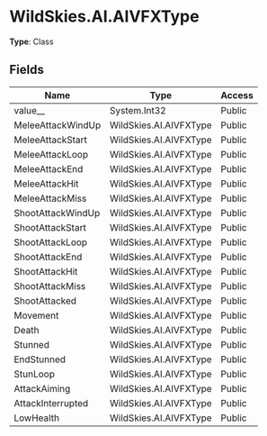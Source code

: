 ﻿# WildSkies.AI.AIVFXType

**Type**: Class

## Fields

| Name | Type | Access |
|------|------|--------|
| value__ | System.Int32 | Public |
| MeleeAttackWindUp | WildSkies.AI.AIVFXType | Public |
| MeleeAttackStart | WildSkies.AI.AIVFXType | Public |
| MeleeAttackLoop | WildSkies.AI.AIVFXType | Public |
| MeleeAttackEnd | WildSkies.AI.AIVFXType | Public |
| MeleeAttackHit | WildSkies.AI.AIVFXType | Public |
| MeleeAttackMiss | WildSkies.AI.AIVFXType | Public |
| ShootAttackWindUp | WildSkies.AI.AIVFXType | Public |
| ShootAttackStart | WildSkies.AI.AIVFXType | Public |
| ShootAttackLoop | WildSkies.AI.AIVFXType | Public |
| ShootAttackEnd | WildSkies.AI.AIVFXType | Public |
| ShootAttackHit | WildSkies.AI.AIVFXType | Public |
| ShootAttackMiss | WildSkies.AI.AIVFXType | Public |
| ShootAttacked | WildSkies.AI.AIVFXType | Public |
| Movement | WildSkies.AI.AIVFXType | Public |
| Death | WildSkies.AI.AIVFXType | Public |
| Stunned | WildSkies.AI.AIVFXType | Public |
| EndStunned | WildSkies.AI.AIVFXType | Public |
| StunLoop | WildSkies.AI.AIVFXType | Public |
| AttackAiming | WildSkies.AI.AIVFXType | Public |
| AttackInterrupted | WildSkies.AI.AIVFXType | Public |
| LowHealth | WildSkies.AI.AIVFXType | Public |

